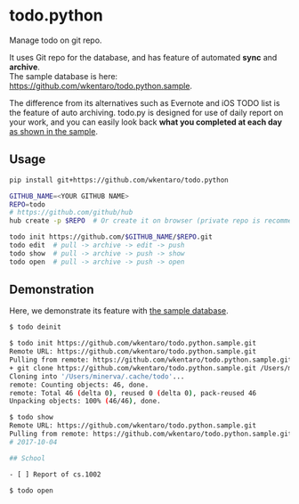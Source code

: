# todo.python

Manage todo on git repo.

It uses Git repo for the database,
and has feature of automated **sync** and **archive**.  
The sample database is here: https://github.com/wkentaro/todo.python.sample.

The difference from its alternatives such as Evernote and iOS TODO list
is the feature of auto archiving.
todo.py is designed for use of daily report on your work,
and you can easily look back **what you completed at each day**
[as shown in the sample](https://github.com/wkentaro/todo.python.sample/blob/master/2017/2017-10.md).


## Usage


```bash
pip install git+https://github.com/wkentaro/todo.python

GITHUB_NAME=<YOUR GITHUB NAME>
REPO=todo
# https://github.com/github/hub
hub create -p $REPO  # Or create it on browser (private repo is recommended)

todo init https://github.com/$GITHUB_NAME/$REPO.git
todo edit  # pull -> archive -> edit -> push
todo show  # pull -> archive -> push -> show
todo open  # pull -> archive -> push -> open
```


## Demonstration

Here, we demonstrate its feature with [the sample database](https://github.com/wkentaro/todo.python.sample).

```bash
$ todo deinit

$ todo init https://github.com/wkentaro/todo.python.sample.git
Remote URL: https://github.com/wkentaro/todo.python.sample.git
Pulling from remote: https://github.com/wkentaro/todo.python.sample.git
+ git clone https://github.com/wkentaro/todo.python.sample.git /Users/minerva/.cache/todo
Cloning into '/Users/minerva/.cache/todo'...
remote: Counting objects: 46, done.
remote: Total 46 (delta 0), reused 0 (delta 0), pack-reused 46
Unpacking objects: 100% (46/46), done.

$ todo show
Remote URL: https://github.com/wkentaro/todo.python.sample.git
Pulling from remote: https://github.com/wkentaro/todo.python.sample.git
# 2017-10-04

## School

- [ ] Report of cs.1002

$ todo open
```
